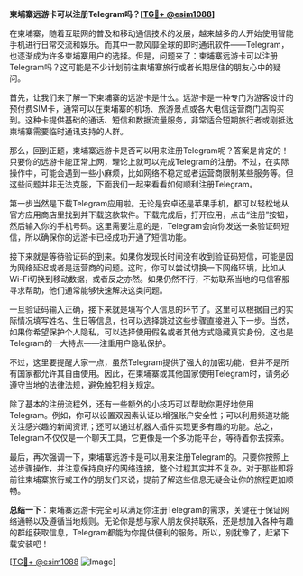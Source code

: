 **柬埔寨远游卡可以注册Telegram吗？[[TG💪+ @esim1088](https://t.me/s/esim1088)]**

在柬埔寨，随着互联网的普及和移动通信技术的发展，越来越多的人开始使用智能手机进行日常交流和娱乐。而其中一款风靡全球的即时通讯软件——Telegram，也逐渐成为许多柬埔寨用户的选择。但是，问题来了：柬埔寨远游卡可以注册Telegram吗？这可能是不少计划前往柬埔寨旅行或者长期居住的朋友心中的疑问。

首先，让我们来了解一下柬埔寨的远游卡是什么。远游卡是一种专门为游客设计的预付费SIM卡，通常可以在柬埔寨的机场、旅游景点或各大电信运营商门店购买到。这种卡提供基础的通话、短信和数据流量服务，非常适合短期旅行者或刚抵达柬埔寨需要临时通讯支持的人群。

那么，回到正题，柬埔寨远游卡是否可以用来注册Telegram呢？答案是肯定的！只要你的远游卡能正常上网，理论上就可以完成Telegram的注册。不过，在实际操作中，可能会遇到一些小麻烦，比如网络不稳定或者运营商限制某些服务等。但这些问题并非无法克服，下面我们一起来看看如何顺利注册Telegram。

第一步当然是下载Telegram应用啦。无论是安卓还是苹果手机，都可以轻松地从官方应用商店里找到并下载这款软件。下载完成后，打开应用，点击“注册”按钮，然后输入你的手机号码。这里需要注意的是，Telegram会向你发送一条验证码短信，所以确保你的远游卡已经成功开通了短信功能。

接下来就是等待验证码的到来。如果你发现长时间没有收到验证码短信，可能是因为网络延迟或者是运营商的问题。这时，你可以尝试切换一下网络环境，比如从Wi-Fi切换到移动数据，或者反之亦然。如果仍然不行，不妨联系当地的电信客服寻求帮助，他们通常能够快速解决这类问题。

一旦验证码输入正确，接下来就是填写个人信息的环节了。这里可以根据自己的实际情况填写姓名、生日等信息，也可以选择跳过这些步骤直接进入下一步。当然，如果你希望保护个人隐私，可以选择使用假名或者其他方式隐藏真实身份，这也是Telegram的一大特点——注重用户隐私保护。

不过，这里要提醒大家一点，虽然Telegram提供了强大的加密功能，但并不是所有国家都允许其自由使用。因此，在柬埔寨或其他国家使用Telegram时，请务必遵守当地的法律法规，避免触犯相关规定。

除了基本的注册流程外，还有一些额外的小技巧可以帮助你更好地使用Telegram。例如，你可以设置双因素认证以增强账户安全性；可以利用频道功能关注感兴趣的新闻资讯；还可以通过机器人插件实现更多有趣的功能。总之，Telegram不仅仅是一个聊天工具，它更像是一个多功能平台，等待着你去探索。

最后，再次强调一下，柬埔寨远游卡是可以用来注册Telegram的。只要你按照上述步骤操作，并注意保持良好的网络连接，整个过程其实并不复杂。对于那些即将前往柬埔寨旅行或工作的朋友们来说，提前了解这些信息无疑会让你的旅程更加顺畅。

**总结一下**：柬埔寨远游卡完全可以满足你注册Telegram的需求，关键在于保证网络通畅以及遵循当地规则。无论你是想与家人朋友保持联系，还是想加入各种有趣的群组获取信息，Telegram都能为你提供便利的服务。所以，别犹豫了，赶紧下载安装吧！

[[TG💪+ @esim1088](https://t.me/s/esim1088) ![Image](https://i.postimg.cc/4NQfJmqS/Snipaste-2025-05-13-00-14-12.png)]